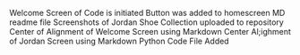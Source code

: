 Welcome Screen of Code is initiated
Button was added to homescreen MD readme file
Screenshots of Jordan Shoe Collection uploaded to repository
Center of Alignment of Welcome Screen using Markdown
Center Al;ighment of Jordan Screen using Markdown
Python Code File Added
